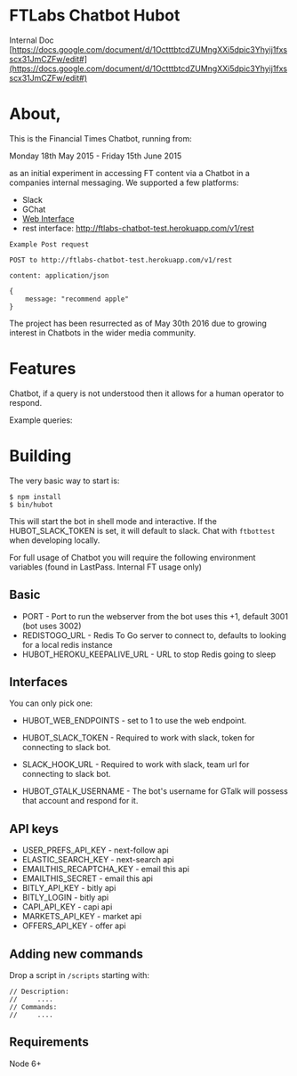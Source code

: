# FTLabs Chatbot Hubot

Internal Doc [https://docs.google.com/document/d/1OctttbtcdZUMngXXi5dpic3Yhyij1fxsscx31JmCZFw/edit#](https://docs.google.com/document/d/1OctttbtcdZUMngXXi5dpic3Yhyij1fxsscx31JmCZFw/edit#)

# About,

This is the Financial Times Chatbot, running from:

Monday 18th May 2015 - Friday 15th June 2015

as an initial experiment in accessing FT content via a Chatbot in a companies internal messaging. We supported a few platforms:

* Slack
* GChat
* [Web Interface](http://ftlabs-chatbot-hubot.herokuapp.com/v1/web-widget)
* rest interface: http://ftlabs-chatbot-test.herokuapp.com/v1/rest

```
Example Post request

POST to http://ftlabs-chatbot-test.herokuapp.com/v1/rest

content: application/json

{
	message: "recommend apple"
}
```

The project has been resurrected as of May 30th 2016 due to growing interest in Chatbots in the wider media community.

# Features

Chatbot, if a query is not understood then it allows for a human operator to respond.

Example queries:



# Building

The very basic way to start is:

```
$ npm install
$ bin/hubot
```

This will start the bot in shell mode and interactive. If the HUBOT_SLACK_TOKEN is set, it will default to slack. Chat with `ftbottest` when developing locally.

For full usage of Chatbot you will require the following environment variables (found in LastPass. Internal FT usage only)

## Basic

* PORT - Port to run the webserver from the bot uses this +1, default 3001 (bot uses 3002)
* REDISTOGO_URL - Redis To Go server to connect to, defaults to looking for a local redis instance
* HUBOT_HEROKU_KEEPALIVE_URL - URL to stop Redis going to sleep

## Interfaces

You can only pick one:

* HUBOT_WEB_ENDPOINTS - set to 1 to use the web endpoint.

* HUBOT_SLACK_TOKEN - Required to work with slack, token for connecting to slack bot.
* SLACK_HOOK_URL - Required to work with slack, team url for connecting to slack bot.

* HUBOT_GTALK_USERNAME - The bot's username for GTalk will possess that account and respond for it.

## API keys

* USER_PREFS_API_KEY - next-follow api
* ELASTIC_SEARCH_KEY - next-search api
* EMAILTHIS_RECAPTCHA_KEY - email this api
* EMAILTHIS_SECRET - email this api
* BITLY_API_KEY - bitly api
* BITLY_LOGIN - bitly api
* CAPI_API_KEY - capi api
* MARKETS_API_KEY - market api
* OFFERS_API_KEY - offer api

## Adding new commands

Drop a script in `/scripts` starting with:

```
// Description:
//     ....
// Commands:
//     ....
```

## Requirements
Node 6+